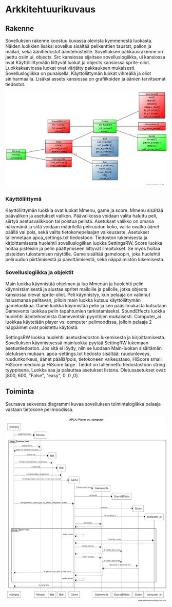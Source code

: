 # Arkkitehtuurikuvaus

## Rakenne

Sovelluksen rakenne koostuu kuvassa olevista kymmenestä luokasta. Näiden luokkien lisäksi sovellus sisältää pelikenttien taustat, pallon ja mailan, sekä äänitiedostot äänitehosteille. Sovelluksen pakkausrakenne on jaettu osiin ui, objects. Src kansiossa sijaitsee sovelluslogiikka, ui kansiossa ovat Käyttöliittymään liittyvät luokat ja objects kansiossa sprite-oliot. Luokkakaaviossa luokat ovat värjätty pakkauksen mukaisesti. Sovelluslogiikka on punaisella, Käyttöliittymän luokat vihreällä ja oliot siniharmaalla. Lisäksi assets kansiossa on grafiikoiden ja äänien tarvitsemat tiedostot. 


![Luokkakaavio](./kuvat/apca_class_diagram.png)

### Käyttöliittymä 
 Käyttöliittymän luokkia ovat luokat Mmenu, game ja score. Mmenu sisältää päävalikon ja asetukset valikon. Päävalikossa voidaan valita haluttu peli, siirtyä asetusvalikkoon tai poistua pelistä. Asetukset valikko on omana näkymänä ja siitä voidaan määritellä peliruudun koko, valita ovatko äänet päällä vai pois, sekä valita tietokonepelaajan vaikeusaste. Asetukset tallennetaan apca_settings.txt tiedostoon. Tiedoston lukemisesta ja kirjoittamisesta huolehtii sovelluslogiikan luokka SettingsRW. Score luokka hoitaa pisteisiin ja pelin päättymiseen liittyvät ilmoitukset. Se myös hoitaa pisteiden tulostamisen näytölle. Game sisältää gameloopin, joka huolehtii peliruudun piirtämisestä ja päivittämisestä, sekä näppäimistön lukemisesta. 
 
 
### Sovelluslogiikka ja objektit
 Main luokka käynnistää ohjelman ja luo Mmenun ja huolehtii pelin käynnistämisestä ja alustaa spritet mailoille ja pallolle, jotka objects kansiossa olevat sprite-oliot. Peli käynnistyy, kun pelaaja on valinnut haluamansa pelitavan, jolloin main luokka kutsuu käyttöliittymän gameluokkaa. Game luokka käynnistää pelin ja sen pääsilmukasta kutsutaan Gamevents luokkaa pelin tapahtumien tarkistamiseksi. SoundEffects luokka huolehtii äänitehosteista Gameventsin pyyntöjen mukaisesti. Computer_ai luokkaa käytetään player vs. computer pelimoodissa, jolloin pelaaja 2 näppäimet ovat poistettu käytöstä.
    
SettingsRW luokka huolehtii asetustiedoston lukemisesta ja kirjoittamisesta. Sovelluksen käynnistyessä mainluokka pyytää SettingRW lukemaan asetustiedoston. Jos sitä ei löydy, niin se luodaan Main-luokan sisältämän oletuksen mukaan. apca-settings.txt tiedosto sisältää: ruudunleveys, ruudunkorkeus, äänet päällä/pois, tietokoneen vaikeustaso, HiScore small, HiScore medium ja HiScore large. Tiedot on tallennettu tiedostostoon string tyyppisenä.
Luokka saa ja palauttaa asetukset listana. Oletusasetukset ovat: [800, 600, "False", "easy", 0, 0 ,0].
 
## Toiminta
Seuraava sekvenssidiagrammi kuvaa sovelluksen toimintalogiikka pelaaja vastaan tietokone pelimoodissa.
 
 ![Sekvenssi diagrammi](./kuvat/pvc_seqdiag.png)
 
 
